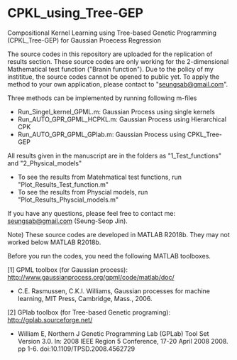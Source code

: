 # CPKL_using_Tree-GEP

Compositional Kernel Learning using Tree-based Genetic Programming (CPKL_Tree-GEP) for Gaussian Proecess Regression

The source codes in this repository are uploaded for the replication of results section.
These source codes are only working for the 2-dimensional Mathematical test function ("Branin function").
Due to the policy of my instititue, the source codes cannot be opened to public yet.
To apply the method to your own application, please contact to "seungsab@gmail.com".

Three methods can be implemented by running following m-files
- Run_Singel_kernel_GPML.m: Gaussian Process using single kernels
- Run_AUTO_GPR_GPML_HCPKL.m: Gaussian Process using Hierarchical CPK
- Run_AUTO_GPR_GPML_GPlab.m: Gaussian Process using CPKL_Tree-GEP

All results given in the manuscript are in the folders as "1_Test_functions" and "2_Physical_models"
- To see the results from Matehmatical test functions, run "Plot_Results_Test_function.m"
- To see the results from Physcial models, run "Plot_Results_Physcial_models.m"

If you have any questions, please feel free to contact me: seungsab@gmail.com (Seung-Seop Jin).

Note) These source codes are developed in MATLAB R2018b. They may not worked below MATLAB R2018b.

Before you run the codes, you need the following MATLAB toolboxes.

[1] GPML toolbox (for Gaussian process): http://www.gaussianprocess.org/gpml/code/matlab/doc/
- C.E. Rasmussen, C.K.I. Williams, Gaussian processes for machine learning, MIT Press, Cambridge, Mass., 2006.

[2] GPlab toolbox (for Tree-based Genetic programing): http://gplab.sourceforge.net/
- William E, Northern J Genetic Programming Lab (GPLab) Tool Set Version 3.0. In: 2008 IEEE Region 5 Conference, 17-20 April 2008 2008. pp 1-6. doi:10.1109/TPSD.2008.4562729
